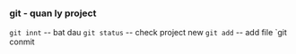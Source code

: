 ### git - quan ly project
`git innt` -- bat dau
`git status` -- check project new
`git add` -- add file
`git conmit